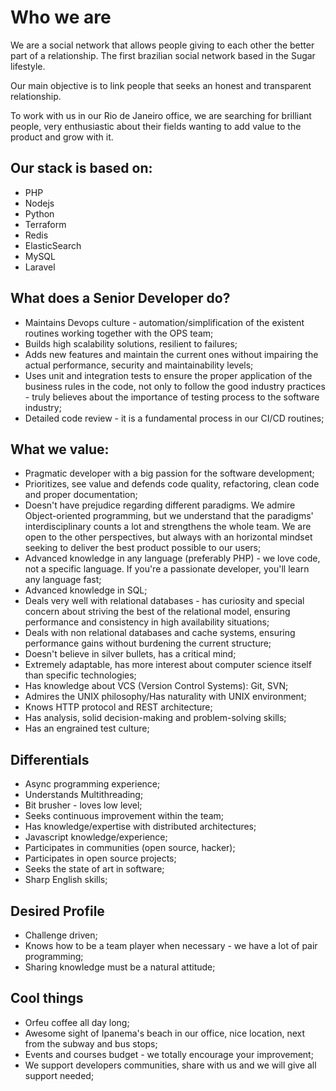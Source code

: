 # Who we are
We are a social network that allows people giving to each other the better part of a relationship. The first brazilian social network based in the Sugar lifestyle.

Our main objective is to link people that seeks an honest and transparent relationship.

To work with us in our Rio de Janeiro office, we are searching for brilliant people, very enthusiastic about their fields wanting to add value to the product and grow with it.

## Our stack is based on:
- PHP
- Nodejs
- Python
- Terraform
- Redis
- ElasticSearch
- MySQL
- Laravel


## What does a Senior Developer do?
- Maintains Devops culture - automation/simplification of the existent routines working together with the OPS team; 
- Builds high scalability solutions, resilient to failures;
- Adds new features and maintain the current ones without impairing the actual performance, security and maintainability levels; 
- Uses unit and integration tests to ensure the proper application of the business rules in the code, not only to follow the good industry practices - truly believes about the importance of testing process to the software industry;
- Detailed code review - it is a fundamental process in our CI/CD routines;


## What we value:
- Pragmatic developer with a big passion for the software development;
- Prioritizes, see value and defends code quality, refactoring, clean code and proper documentation;
- Doesn't have prejudice regarding different paradigms. We admire Object-oriented programming, but we understand that the paradigms' interdisciplinary counts a lot and strengthens the whole team. We are open to the other perspectives, but always with an horizontal mindset seeking to deliver the best product possible to our users;
- Advanced knowledge in any language (preferably PHP) - we love code, not a specific language. If you're a passionate developer, you'll learn any language fast;
- Advanced knowledge in SQL;
- Deals very well with relational databases - has curiosity and special concern about striving the best of the relational model, ensuring performance and consistency in high availability situations;
- Deals with non relational databases and cache systems, ensuring performance gains without burdening the current structure;
- Doesn't believe in silver bullets, has a critical mind;
- Extremely adaptable, has more interest about computer science itself than specific technologies;
- Has knowledge about VCS (Version Control Systems): Git, SVN;
- Admires the UNIX philosophy/Has naturality with UNIX environment;
- Knows HTTP protocol and REST architecture;
- Has analysis, solid decision-making and problem-solving skills;
- Has an engrained test culture;


## Differentials
- Async programming experience;
- Understands Multithreading;
- Bit brusher - loves low level; 
- Seeks continuous improvement within the team;
- Has knowledge/expertise with distributed architectures;
- Javascript knowledge/experience;
- Participates in communities (open source, hacker);
- Participates in open source projects;
- Seeks the state of art in software;
- Sharp English skills;


## Desired Profile
- Challenge driven;
- Knows how to be a team player when necessary - we have a lot of pair programming;
- Sharing knowledge must be a natural attitude;


## Cool things
- Orfeu coffee all day long;
- Awesome sight of Ipanema's beach in our office, nice location, next from the subway and bus stops;
- Events and courses budget - we totally encourage your improvement;
- We support developers communities, share with us and we will give all support needed;
